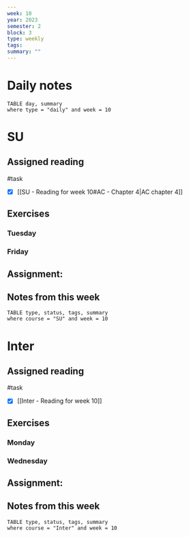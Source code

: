 ```yaml
---
week: 10
year: 2023
semester: 2
block: 3
type: weekly 
tags: 
summary: ""
---
```

# Daily notes
```dataview
TABLE day, summary 
where type = "daily" and week = 10
```
# SU
## Assigned reading
#task
 - [x] [[SU - Reading for week 10#AC - Chapter 4|AC chapter 4]]
## Exercises 
### Tuesday 
### Friday
## Assignment:

## Notes from this week
```dataview
TABLE type, status, tags, summary
where course = "SU" and week = 10
```

# Inter
## Assigned reading
#task
 - [x] [[Inter - Reading for week 10]]

## Exercises 
### Monday
### Wednesday 
## Assignment:

## Notes from this week
```dataview
TABLE type, status, tags, summary
where course = "Inter" and week = 10
```

